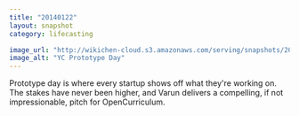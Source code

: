 ```yaml
---
title: "20140122"
layout: snapshot
category: lifecasting

image_url: "http://wikichen-cloud.s3.amazonaws.com/serving/snapshots/2014/20140122-yc-prototype-day.jpg"
image_alt: "YC Prototype Day"
---
```


Prototype day is where every startup shows off what they're working on. The stakes have never been higher, and Varun delivers a compelling, if not impressionable, pitch for OpenCurriculum.
